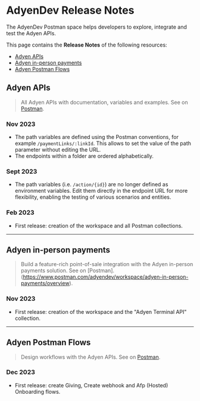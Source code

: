 # AdyenDev Release Notes

The AdyenDev Postman space helps developers to explore, integrate and test the Adyen APIs.  

This page contains the **Release Notes** of the following resources:
* [Adyen APIs](#adyen-apis)
* [Adyen in-person payments](#adyen-in-person-payments)
* [Adyen Postman Flows](#adyen-postman-flows)

## Adyen APIs

> All Adyen APIs with documentation, variables and examples. See on [Postman](https://www.postman.com/adyendev/workspace/adyen-apis/overview).

### Nov 2023
- The path variables are defined using the Postman conventions, for example `/paymentLinks/:linkId`. This allows to set the value of the path parameter without editing the URL.  
- The endpoints within a folder are ordered alphabetically.  

### Sept 2023
- The path variables (i.e. `/action/{id}`) are no longer defined as environment variables. Edit them directly in the endpoint URL for more flexibility, enabling the testing of various scenarios and entities.

### Feb 2023
- First release: creation of the workspace and all Postman collections.

---

## Adyen in-person payments

> Build a feature-rich point-of-sale integration with the Adyen in-person payments solution. See on [Postman].(https://www.postman.com/adyendev/workspace/adyen-in-person-payments/overview).

### Nov 2023
- First release: creation of the workspace and the "Adyen Terminal API" collection.

---
## Adyen Postman Flows
> Design workflows with the Adyen APIs. See on [Postman](https://www.postman.com/adyendev?tab=flows).

### Dec 2023
- First release: create Giving, Create webhook and Afp (Hosted) Onboarding flows.


